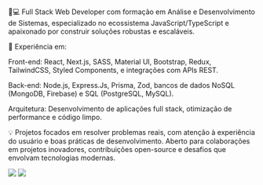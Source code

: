 👨💻 Full Stack Web Developer com formação em Análise e Desenvolvimento de Sistemas, especializado no ecossistema JavaScript/TypeScript e apaixonado por construir soluções robustas e escaláveis.

🚀 Experiência em:

Front-end: React, Next.js, SASS, Material UI, Bootstrap, Redux, TailwindCSS, Styled Components, e integrações com APIs REST.

Back-end: Node.js, Express.Js, Prisma, Zod, bancos de dados NoSQL (MongoDB, Firebase) e SQL (PostgreSQL, MySQL).

Arquitetura: Desenvolvimento de aplicações full stack, otimização de performance e código limpo.

💡 Projetos focados em resolver problemas reais, com atenção à experiência do usuário e boas práticas de desenvolvimento. Aberto para colaborações em projetos inovadores, contribuições open-source e desafios que envolvam tecnologias modernas.

  <a href = "mailto:alllessandrogomes@gmail.com"><img src="https://img.shields.io/badge/-Gmail-%23333?style=for-the-badge&logo=gmail&logoColor=white" target="_blank"></a>
  <a href="https://www.linkedin.com/in/allessandrogomes/" target="_blank"><img src="https://img.shields.io/badge/-LinkedIn-%230077B5?style=for-the-badge&logo=linkedin&logoColor=white" target="_blank"></a>
